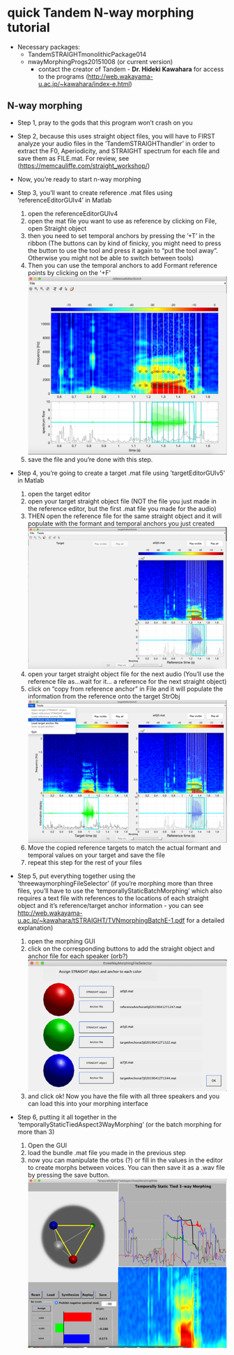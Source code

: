 # quick Tandem N-way morphing tutorial


* Necessary packages: 
    *  TandemSTRAIGHTmonolithicPackage014
    * nwayMorphingProgs20151008 (or current version)
        * contact the creator of Tandem - **Dr. Hideki Kawahara** for access to the programs (http://web.wakayama-u.ac.jp/~kawahara/index-e.html)


## N-way morphing

* Step 1, pray to the gods that this program won’t crash on you
* Step 2, because this uses straight object files, you will have to FIRST analyze your audio files in the ’TandemSTRAIGHThandler’ in order to extract the F0, Aperiodicity, and STRAIGHT spectrum for each file and save them as FILE.mat. For review, see (https://memcauliffe.com/straight_workshop/)
* Now, you’re ready to start n-way morphing
* Step 3, you’ll want to create reference .mat files using ‘referenceEditorGUIv4’ in Matlab 
    1. open the referenceEditorGUIv4
    2. open the mat file you want to use as reference by clicking on File, open Straight object
    3. then you need to set temporal anchors by pressing the ’+T’ in the ribbon (The buttons can by kind of finicky, you might need to press the button to use the tool and press it again to “put the tool away”. Otherwise you might not be able to switch between tools)
    4. Then you can use the temporal anchors to add Formant reference points by clicking on the ‘+F'
    ![alt text](images_for_tut/image1.png "image 1")
    5. save the file and you’re done with this step.

  
* Step 4, you’re going to create a target .mat file using ’targetEditorGUIv5’ in Matlab
    1. open the target editor
    2. open your target straight object file (NOT the file you just made in the reference editor, but the first .mat file you made for the audio)
    3. THEN open the reference file for the same straight object and it will populate with the formant and temporal anchors you just created
    ![alt text](images_for_tut/image2.png "image 2")
    4. open your target straight object file for the next audio
        (You’ll use the reference file as…wait for it… a reference for the next straight object)
    4. click on “copy from reference anchor” in File and it will populate the information from the reference onto the target StrObj
    ![alt text](images_for_tut/image4.png "image 4")
    5. Move the copied reference targets to match the actual formant and temporal values on your target and save the file 
    6. repeat this step for the rest of your files

    
* Step 5, put everything together using the ’threewaymorphingFileSelector’ (if you’re morphing more than three files, you’ll have to use the ‘temporallyStaticBatchMorphing’ which also requires a text file with references to the locations of each straight object and it’s reference/target anchor information - you can see http://web.wakayama-u.ac.jp/~kawahara/tSTRAIGHT/TVNmorphingBatchE-1.pdf for a detailed explanation) 
    1. open the morphing GUI
    2.  click on the corresponding buttons to add the straight object and anchor file for each speaker (orb?)
    ![alt text](images_for_tut/image3.png "image 3")
    3. and click ok! Now you have the file with all three speakers and you can load this into your morphing interface
*  Step 6, putting it all together in the ’temporallyStaticTiedAspect3WayMorphing’ (or the batch morphing for more than 3)
    1. Open the GUI
    2. load the bundle .mat file you made in the previous step
    3. now you can manipulate the orbs (?) or fill in the values in the editor to create morphs between voices. You can then save it as a .wav file by pressing the save button.
    ![alt text](images_for_tut/image5.png "image 5")





